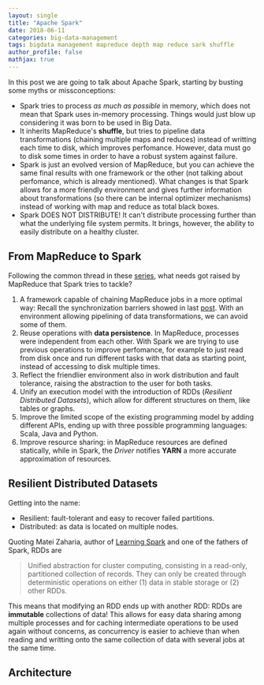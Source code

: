 ```yaml
---
layout: single
title: "Apache Spark"
date: 2018-06-11
categories: big-data-management
tags: bigdata management mapreduce depth map reduce sark shuffle
author_profile: false
mathjax: true
---
```


In this post we are going to talk about Apache Spark, starting by busting some myths or missconceptions:

* Spark tries to process *as much as possible* in memory, which does not mean that Spark uses in-memory processing. Things would just blow up considering it was born to be used in Big Data.
* It inherits MapReduce's **shuffle**, but tries to pipeline data transformations (chaining multiple maps and reduces) instead of writting each time to disk, which improves perfomance. However, data must go to disk some times in order to have a robust system against failure.
* Spark is just an evolved version of MapReduce, but you can achieve the same final results with one framework or the other (not talking about perfomance, which is already mentioned). What changes is that Spark allows for a more friendly environment and gives further information about transformations (so there can be internal optimizer mechanisms) instead of working with map and reduce as total black boxes.
* Spark DOES NOT DISTRIBUTE! It can't distribute processing further than what the underlying file system permits. It brings, however, the ability to easily distribute on a healthy cluster.

## From MapReduce to Spark

Following the common thread in these [series](https://pmbrull.github.io/big-data-management/), what needs got raised by MapReduce that Spark tries to tackle?

1. A framework capable of chaining MapReduce jobs in a more optimal way: Recall the synchronization barriers showed in last [post](https://pmbrull.github.io/big-data-management/map-reduce-II/). With an environment allowing pipelining of data transformations, we can avoid some of them.
2. Reuse operations with **data persistence**. In MapReduce, processes were independent from each other. With Spark we are trying to use previous operations to improve perfomance, for example to just read from disk once and run different tasks with that data as starting point, instead of accessing to disk multiple times.  
3. Reflect the friendlier environment also in work distribution and fault tolerance, raising the abstraction to the user for both tasks.
4. Unify an execution model with the introduction of RDDs (*Resilient Distributed Datasets*), which allow for different structures on them, like tables or graphs.
5. Improve the limited scope of the existing programming model by adding different APIs, ending up with three possible programming languages: Scala, Java and Python.
6. Improve resource sharing: in MapReduce resources are defined statically, while in Spark, the *Driver* notifies **YARN** a more accurate approximation of resources.

## Resilient Distributed Datasets

Getting into the name:

* Resilient: fault-tolerant and easy to recover failed partitions.
* Distributed: as data is located on multiple nodes.

Quoting Matei Zaharia, author of [Learning Spark](http://shop.oreilly.com/product/0636920028512.do) and one of the fathers of Spark, RDDs are

> Unified abstraction for cluster computing, consisting in a read-only, partitioned collection of records. They can only be created through deterministic operations on either (1) data in stable storage or (2) other RDDs.

This means that modifying an RDD ends up with another RDD: RDDs are **immutable** collections of data! This allows for easy data sharing among multiple processes and for caching intermediate operations to be used again without concerns, as concurrency is easier to achieve than when reading and writting onto the same collection of data with several jobs at the same time.

## Architecture
